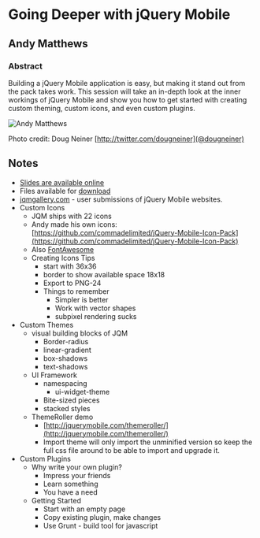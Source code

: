 # Going Deeper with jQuery Mobile

## Andy Matthews

### Abstract
Building a jQuery Mobile application is easy, but making it stand out from the pack takes work. This session will take an in-depth look at the inner workings of jQuery Mobile and show you how to get started with creating custom theming, custom icons, and even custom plugins.

![Andy Matthews](http://ralphwhitbeck.com/i/rw63af34.png)

Photo credit: Doug Neiner [http://twitter.com/dougneiner](@dougneiner)

## Notes
* [Slides are available online](http://www.andymatthews.net/read/2012/06/28/Slides-and-demos-from-jQuery-Con-2012)
* Files available for [download](http://goo.gl/4CnpJ)
* [jqmgallery.com](http://jqmgallery.com) - user submissions of jQuery Mobile websites.
* Custom Icons
	* JQM ships with 22 icons
	* Andy made his own icons: [https://github.com/commadelimited/jQuery-Mobile-Icon-Pack](https://github.com/commadelimited/jQuery-Mobile-Icon-Pack)
	* Also [FontAwesome](http://fortawesome.github.com/Font-Awesome/)
	* Creating Icons Tips
		* start with 36x36
		* border to show available space 18x18
		* Export to PNG-24
		* Things to remember
			* Simpler is better
			* Work with vector shapes
			* subpixel rendering sucks
* Custom Themes
	* visual building blocks of JQM
		* Border-radius
		* linear-gradient
		* box-shadows
		* text-shadows
	* UI Framework
		* namespacing
			* ui-widget-theme
		* Bite-sized pieces
		* stacked styles
	* ThemeRoller demo
		* [http://jquerymobile.com/themeroller/](http://jquerymobile.com/themeroller/)
		* Import theme will only import the unminified version so keep the full css file around to be able to import and upgrade it. 
* Custom Plugins
	* Why write your own plugin?
		* Impress your friends
		* Learn something
		* You have a need
	* Getting Started
		* Start with an empty page
		* Copy existing plugin, make changes
		* Use Grunt - build tool for javascript
		
	